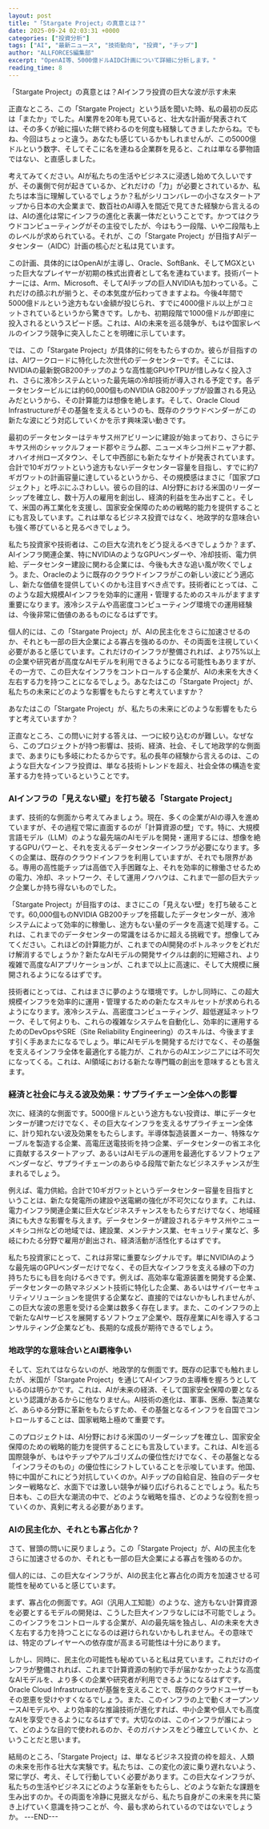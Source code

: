 ```yaml
---
layout: post
title: "「Stargate Project」の真意とは？"
date: 2025-09-24 02:03:31 +0000
categories: ["投資分析"]
tags: ["AI", "最新ニュース", "技術動向", "投資", "チップ"]
author: "ALLFORCES編集部"
excerpt: "OpenAI等、5000億ドルAIDC計画について詳細に分析します。"
reading_time: 8
---
```


「Stargate Project」の真意とは？AIインフラ投資の巨大な波が示す未来

正直なところ、この「Stargate Project」という話を聞いた時、私の最初の反応は「またか」でした。AI業界を20年も見ていると、壮大な計画が発表されては、その多くが絵に描いた餅で終わるのを何度も経験してきましたからね。でもね、今回はちょっと違う。あなたも感じているかもしれませんが、この5000億ドルという数字、そしてそこに名を連ねる企業群を見ると、これは単なる夢物語ではない、と直感しました。

考えてみてください。AIが私たちの生活やビジネスに浸透し始めて久しいですが、その裏側で何が起きているか、どれだけの「力」が必要とされているか、私たちは本当に理解しているでしょうか？私がシリコンバレーの小さなスタートアップから日本の大企業まで、数百社のAI導入を間近で見てきた経験から言えるのは、AIの進化は常にインフラの進化と表裏一体だということです。かつてはクラウドコンピューティングがその主役でしたが、今はもう一段階、いや二段階も上のレベルが求められている。それが、この「Stargate Project」が目指すAIデータセンター（AIDC）計画の核心だと私は見ています。

この計画、具体的にはOpenAIが主導し、Oracle、SoftBank、そしてMGXといった巨大なプレイヤーが初期の株式出資者として名を連ねています。技術パートナーには、Arm、Microsoft、そしてAIチップの巨人NVIDIAも加わっている。これだけの顔ぶれが揃うと、その本気度が伝わってきますよね。今後4年間で5000億ドルという途方もない金額が投じられ、すでに4000億ドル以上がコミットされているというから驚きです。しかも、初期段階で1000億ドルが即座に投入されるというスピード感。これは、AIの未来を巡る競争が、もはや国家レベルのインフラ競争に突入したことを明確に示しています。

では、この「Stargate Project」が具体的に何をもたらすのか。彼らが目指すのは、AIワークロードに特化した次世代のデータセンターです。そこには、NVIDIAの最新鋭GB200チップのような高性能GPUやTPUが惜しみなく投入され、さらに液冷システムといった最先端の冷却技術が導入される予定です。各データセンタービルには約60,000個ものNVIDIA GB200チップが設置される見込みだというから、その計算能力は想像を絶します。そして、Oracle Cloud Infrastructureがその基盤を支えるというのも、既存のクラウドベンダーがこの新たな波にどう対応していくかを示す興味深い動きです。

最初のデータセンターはテキサス州アビリーンに建設が始まっており、さらにテキサス州のシャックルフォード郡やミラム郡、ニューメキシコ州ドニャアナ郡、オハイオ州ローズタウン、そして中西部にも新たなサイトが発表されています。合計で10ギガワットという途方もないデータセンター容量を目指し、すでに約7ギガワットの計画容量に達しているというから、その規模感はまさに「国家プロジェクト」と呼ぶにふさわしい。彼らの目的は、AI分野における米国のリーダーシップを確立し、数十万人の雇用を創出し、経済的利益を生み出すこと。そして、米国の再工業化を支援し、国家安全保障のための戦略的能力を提供することにも言及しています。これは単なるビジネス投資ではなく、地政学的な意味合いも強く帯びていると見るべきでしょう。

私たち投資家や技術者は、この巨大な流れをどう捉えるべきでしょうか？まず、AIインフラ関連企業、特にNVIDIAのようなGPUベンダーや、冷却技術、電力供給、データセンター建設に関わる企業には、今後も大きな追い風が吹くでしょう。また、Oracleのように既存のクラウドインフラがこの新しい波にどう適応し、新たな価値を提供していくのかも注目すべき点です。技術者にとっては、このような超大規模AIインフラを効率的に運用・管理するためのスキルがますます重要になります。液冷システムや高密度コンピューティング環境での運用経験は、今後非常に価値のあるものになるはずです。

個人的には、この「Stargate Project」が、AIの民主化をさらに加速させるのか、それとも一部の巨大企業による寡占を強めるのか、その両面を注視していく必要があると感じています。これだけのインフラが整備されれば、より75%以上の企業や研究者が高度なAIモデルを利用できるようになる可能性もありますが、その一方で、この巨大なインフラをコントロールする企業が、AIの未来を大きく左右する力を持つことになるでしょう。あなたはこの「Stargate Project」が、私たちの未来にどのような影響をもたらすと考えていますか？

あなたはこの「Stargate Project」が、私たちの未来にどのような影響をもたらすと考えていますか？

正直なところ、この問いに対する答えは、一つに絞り込むのが難しい。なぜなら、このプロジェクトが持つ影響は、技術、経済、社会、そして地政学的な側面まで、あまりにも多岐にわたるからです。私の長年の経験から言えるのは、このような巨大なインフラ投資は、単なる技術トレンドを超え、社会全体の構造を変革する力を持っているということです。

### AIインフラの「見えない壁」を打ち破る「Stargate Project」

まず、技術的な側面から考えてみましょう。現在、多くの企業がAIの導入を進めていますが、その過程で常に直面するのが「計算資源の壁」です。特に、大規模言語モデル（LLM）のような最先端のAIモデルを開発・運用するには、想像を絶するGPUパワーと、それを支えるデータセンターインフラが必要になります。多くの企業は、既存のクラウドインフラを利用していますが、それでも限界がある。専用の高性能チップは高価で入手困難な上、それを効率的に稼働させるための電力、冷却、ネットワーク、そして運用ノウハウは、これまで一部の巨大テック企業しか持ち得ないものでした。

「Stargate Project」が目指すのは、まさにこの「見えない壁」を打ち破ることです。60,000個ものNVIDIA GB200チップを搭載したデータセンターが、液冷システムによって効率的に稼働し、途方もない量のデータを高速で処理する。これは、これまでのデータセンターの常識をはるかに超える挑戦です。想像してみてください。これほどの計算能力が、これまでのAI開発のボトルネックをどれだけ解消するでしょうか？新たなAIモデルの開発サイクルは劇的に短縮され、より複雑で高度なAIアプリケーションが、これまで以上に高速に、そして大規模に展開されるようになるはずです。

技術者にとっては、これはまさに夢のような環境です。しかし同時に、この超大規模インフラを効率的に運用・管理するための新たなスキルセットが求められるようになります。液冷システム、高密度コンピューティング、超低遅延ネットワーク、そして何よりも、これらの複雑なシステムを自動化し、効率的に運用するためのDevOpsやSRE（Site Reliability Engineering）のスキルは、今後ますます引く手あまたになるでしょう。単にAIモデルを開発するだけでなく、その基盤を支えるインフラ全体を最適化する能力が、これからのAIエンジニアには不可欠になってくる。これは、AI領域における新たな専門職の創出を意味するとも言えます。

### 経済と社会に与える波及効果：サプライチェーン全体への影響

次に、経済的な側面です。5000億ドルという途方もない投資は、単にデータセンターが建つだけでなく、その巨大なインフラを支えるサプライチェーン全体に、計り知れない波及効果をもたらします。半導体製造装置メーカー、特殊なケーブルを製造する企業、高電圧送電技術を持つ企業、データセンターの省エネ化に貢献するスタートアップ、あるいはAIモデルの運用を最適化するソフトウェアベンダーなど、サプライチェーンのあらゆる段階で新たなビジネスチャンスが生まれるでしょう。

例えば、電力供給。合計で10ギガワットというデータセンター容量を目指すということは、新たな発電所の建設や送電網の強化が不可欠になります。これは、電力インフラ関連企業に巨大なビジネスチャンスをもたらすだけでなく、地域経済にも大きな影響を与えます。データセンターが建設されるテキサス州やニューメキシコ州などの地域では、建設業、メンテナンス業、セキュリティ業など、多岐にわたる分野で雇用が創出され、経済活動が活性化するはずです。

私たち投資家にとって、これは非常に重要なシグナルです。単にNVIDIAのような最先端のGPUベンダーだけでなく、その巨大なインフラを支える縁の下の力持ちたちにも目を向けるべきです。例えば、高効率な電源装置を開発する企業、データセンターの熱マネジメント技術に特化した企業、あるいはサイバーセキュリティソリューションを提供する企業など、直接的ではないかもしれませんが、この巨大な波の恩恵を受ける企業は数多く存在します。また、このインフラの上で新たなAIサービスを展開するソフトウェア企業や、既存産業にAIを導入するコンサルティング企業なども、長期的な成長が期待できるでしょう。

### 地政学的な意味合いとAI覇権争い

そして、忘れてはならないのが、地政学的な側面です。既存の記事でも触れましたが、米国が「Stargate Project」を通じてAIインフラの主導権を握ろうとしているのは明らかです。これは、AIが未来の経済、そして国家安全保障の要となるという認識があるからに他なりません。AI技術の進化は、軍事、医療、製造業など、あらゆる分野に革新をもたらすため、その基盤となるインフラを自国でコントロールすることは、国家戦略上極めて重要です。

このプロジェクトは、AI分野における米国のリーダーシップを確立し、国家安全保障のための戦略的能力を提供することにも言及しています。これは、AIを巡る国際競争が、もはやチップやアルゴリズムの優位性だけでなく、その基盤となる「インフラそのもの」の優位性にシフトしていることを示唆しています。他国、特に中国がこれにどう対抗していくのか。AIチップの自給自足、独自のデータセンター戦略など、水面下では激しい競争が繰り広げられることでしょう。私たち日本も、この巨大な潮流の中で、どのような戦略を描き、どのような役割を担っていくのか、真剣に考える必要があります。

### AIの民主化か、それとも寡占化か？

さて、冒頭の問いに戻りましょう。この「Stargate Project」が、AIの民主化をさらに加速させるのか、それとも一部の巨大企業による寡占を強めるのか。

個人的には、この巨大なインフラが、AIの民主化と寡占化の両方を加速させる可能性を秘めていると感じています。

まず、寡占化の側面です。AGI（汎用人工知能）のような、途方もない計算資源を必要とするモデルの開発は、こうした巨大インフラなしには不可能でしょう。このインフラをコントロールする企業が、AIの最先端を独占し、AIの未来を大きく左右する力を持つことになるのは避けられないかもしれません。その意味では、特定のプレイヤーへの依存度が高まる可能性は十分にあります。

しかし、同時に、民主化の可能性も秘めていると私は見ています。これだけのインフラが整備されれば、これまで計算資源の制約で手が届かなかったような高度なAIモデルを、より多くの企業や研究者が利用できるようになるはずです。Oracle Cloud Infrastructureが基盤を支えることで、既存のクラウドユーザーもその恩恵を受けやすくなるでしょう。また、このインフラの上で動くオープンソースAIモデルや、より効率的な推論技術が進化すれば、中小企業や個人でも高度なAIを享受できるようになるはずです。大切なのは、このインフラが誰によって、どのような目的で使われるのか、そのガバナンスをどう確立していくか、ということだと思います。

結局のところ、「Stargate Project」は、単なるビジネス投資の枠を超え、人類の未来を形作る壮大な実験です。私たちは、この変化の波に乗り遅れないよう、常に学び、考え、そして行動していく必要があります。この巨大なインフラが、私たちの生活やビジネスにどのような革新をもたらし、どのような新たな課題を生み出すのか。その両面を冷静に見据えながら、私たち自身がこの未来を共に築き上げていく意識を持つことが、今、最も求められているのではないでしょうか。
---END---